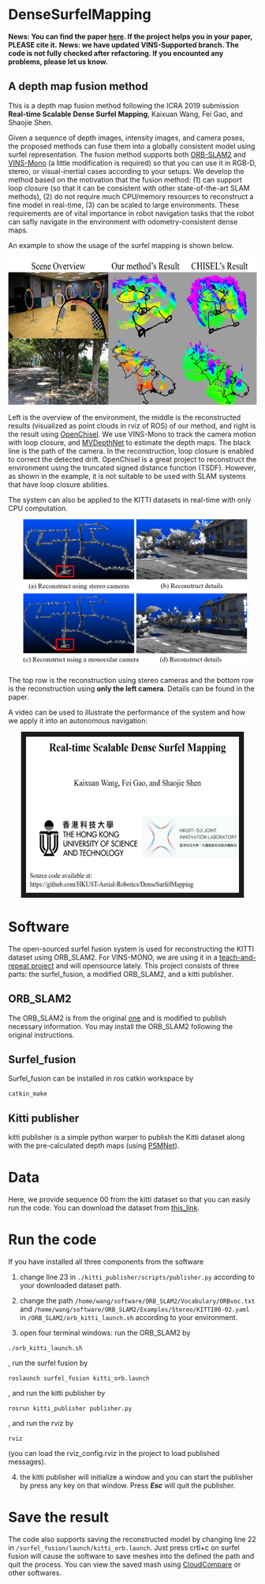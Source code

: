 # DenseSurfelMapping
**News: You can find the paper [here](https://www.dropbox.com/s/h9bais2wnw1g9f0/root.pdf?dl=0). If the project helps you in your paper, PLEASE cite it.**
**News: we have updated VINS-Supported branch. The code is not fully checked after refactoring. If you encounted any problems, please let us know.**
## A depth map fusion method

This is a depth map fusion method following the ICRA 2019 submission **Real-time Scalable Dense Surfel Mapping**, Kaixuan Wang, Fei Gao, and Shaojie Shen.

Given a sequence of depth images, intensity images, and camera poses, the proposed methods can fuse them into a globally consistent model using surfel representation. The fusion method supports both [ORB-SLAM2](https://github.com/raulmur/ORB_SLAM2) and [VINS-Mono](https://github.com/HKUST-Aerial-Robotics/VINS-Mono) (a little modification is required) so that you can use it in RGB-D, stereo, or visual-inertial cases according to your setups. We develop the method based on the motivation that the fusion method: (1) can support loop closure (so that it can be consistent with other state-of-the-art SLAM methods),  (2) do not require much CPU/memory resources to reconstruct a fine model in real-time, (3) can be scaled to large environments. These requirements are of vital importance in robot navigation tasks that the robot can safly navigate in the environment with odometry-consistent dense maps.

An example to show the usage of the surfel mapping is shown below.

<p align="center">
<img src="fig/example.png" alt="mapping example" width = "623" height = "300">
</p>

Left is the overview of the environment, the middle is the reconstructed results (visualized as point clouds in rviz of ROS) of our method, and right is the result using [OpenChisel](https://github.com/personalrobotics/OpenChisel). We use VINS-Mono to track the camera motion with loop closure, and [MVDepthNet](https://github.com/HKUST-Aerial-Robotics/MVDepthNet) to estimate the depth maps. The black line is the path of the camera. In the reconstruction, loop closure is enabled to correct the detected drift. OpenChisel is a great project to reconstruct the environment using the truncated signed distance function (TSDF). However, as shown in the example, it is not suitable to be used with SLAM systems that have loop closure abilities.

The system can also be applied to the KITTI datasets in real-time with only CPU computation.

<p align="center">
<img src="fig/example2.png" alt="mapping example" width = "465" height = "300">
</p>

The top row is the reconstruction using stereo cameras and the bottom row is the reconstruction using **only the left camera**. Details can be found in the paper.

A video can be used to illustrate the performance of the system and how we apply it into an autonomous navigation:
<p align="center">
<a href="https://youtu.be/2gZNpFE_yI4" target="_blank"><img src="fig/cover.jpg" 
alt="video" width="432" height="316" border="10" /></a>
</p>

# Software

The open-sourced surfel fusion system is used for reconstructing the KITTI dataset using ORB_SLAM2. For VINS-MONO, we are using it in a [teach-and-repeat project](https://www.youtube.com/watch?v=ehoJi4K_QKE) and will opensource lately. This project consists of three parts: the surfel_fusion, a modified ORB_SLAM2, and a kitti publisher.

## ORB_SLAM2
The ORB_SLAM2 is from the original [one](https://github.com/raulmur/ORB_SLAM2) and is modified to publish necessary information. You may install the ORB_SLAM2 following the original instructions.

## Surfel_fusion
Surfel_fusion can be installed in ros catkin workspace by 
```
catkin_make
```

## Kitti publisher
kitti publisher is a simple python warper to publish the Kitti dataset along with the pre-calculated depth maps (using [PSMNet](https://github.com/JiaRenChang/PSMNet)).

# Data

Here, we provide sequence 00 from the kitti dataset so that you can easily run the code. You can download the dataset from [this_link](https://www.dropbox.com/s/qpn40yt8bjvkapd/kitti_sequence_00.tar.gz?dl=0).

# Run the code
If you have installed all three components from the software

1. change line 23 in ```./kitti_publisher/scripts/publisher.py``` according to your downloaded dataset path.

2. change the path ```/home/wang/software/ORB_SLAM2/Vocabulary/ORBvoc.txt``` and ```/home/wang/software/ORB_SLAM2/Examples/Stereo/KITTI00-02.yaml``` in ```/ORB_SLAM2/orb_kitti_launch.sh``` according to your environment.

3. open four terminal windows: run the ORB_SLAM2 by

```
./orb_kitti_launch.sh 
```

, run the surfel fusion by

```
roslaunch surfel_fusion kitti_orb.launch
```

, and run the kitti publisher by

```
rosrun kitti_publisher publisher.py
```

, and run the rviz by

```
rviz
```
(you can load the rviz_config.rviz in the project to load published messages).

4. the kitti publisher will initialize a window and you can start the publisher by press any key on that window. Press ***Esc*** will quit the publisher.

# Save the result
The code also supports saving the reconstructed model by changing line 22 in ```/surfel_fusion/launch/kitti_orb.launch```. Just press crtl+c on surfel fusion will cause the software to save meshes into the defined the path and quit the process. You can view the saved mash using [CloudCompare](https://www.danielgm.net/cc/) or other softwares.
